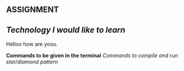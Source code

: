 ## ASSIGNMENT

## *Technology I would like to learn*
Helloo  how are yoou.

**Commands to be given in the terminal**
*Commands to compile and run star/diamond pattern*



